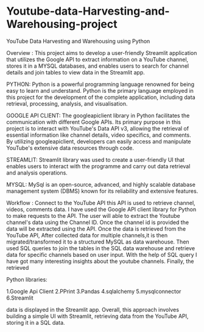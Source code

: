 # Youtube-data-Harvesting-and-Warehousing-project
YouTube Data Harvesting and Warehousing using Python

Overview :  This project aims to develop a user-friendly Streamlit application that utilizes the Google API to extract information on a YouTube channel, stores it in a  MYSQL databases, and enables users to search for channel details and join tables to view data in the Streamlit app.

PYTHON: Python is a powerful programming language renowned for being easy to learn and understand. Python is the primary language employed in this project for the development of the complete application, including data retrieval, processing, analysis, and visualisation.

GOOGLE API CLIENT: The googleapiclient library in Python facilitates the communication with different Google APIs. Its primary purpose in this project is to interact with YouTube's Data API v3, allowing the retrieval of essential information like channel details, video specifics, and comments. By utilizing googleapiclient, developers can easily access and manipulate YouTube's extensive data resources through code.

STREAMLIT: Streamlit library was used to create a user-friendly UI that enables users to interact with the programme and carry out data retrieval and analysis operations.

MYSQL: MySql is an open-source, advanced, and highly scalable database management system (DBMS) known for its reliability and extensive features.

Workflow : 
Connect to the YouTube API this API is used to retrieve channel, videos, comments data. I have used the Google API client library for Python to make requests to the API. The user will able to extract the Youtube channel's data using the Channel ID. Once the channel id is provided the data will be extracted using the API. Once the data is retrieved from the YouTube API, After collected data for multiple channels,it is then migrated/transformed it to a structured MySQL as data warehouse. Then used SQL queries to join the tables in the SQL data warehouse and retrieve data for specific channels based on user input. With the help of SQL query I have got many interesting insights about the youtube channels. Finally, the retrieved

Python libraries:

1.Google Api Client
2.PPrint
3.Pandas
4.sqlalchemy
5.mysqlconnector
6.Streamlit



data is displayed in the Streamlit app. Overall, this approach involves building a simple UI with Streamlit, retrieving data from the YouTube API, storing it in a SQL data.
